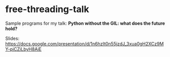 # free-threading-talk

Sample programs for my talk:
**Python without the GIL: what does the future hold?**

Slides: https://docs.google.com/presentation/d/1n6hzIt0n55jzdJ_3xua0gH2XCz9MY-piCZiLbyH8AiE
